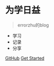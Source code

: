 # 为学日益 

> errorzhu的blog

- 学习
- 记录
- 分享


[GitHub](https://github.com/errorzhu/errorzhu.github.io)
[Get Started](#docsify)
